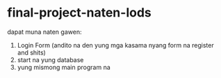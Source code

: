 # final-project-naten-lods
dapat muna naten gawen:
1) Login Form (andito na den yung mga kasama nyang form na register and shits)
2) start na yung database
3) yung mismong main program na 
